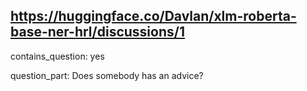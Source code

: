 ## https://huggingface.co/Davlan/xlm-roberta-base-ner-hrl/discussions/1

contains_question: yes

question_part: Does somebody has an advice?